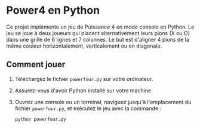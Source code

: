 # Power4 en Python

Ce projet implémente un jeu de Puissance 4 en mode console en Python. Le jeu se joue à deux joueurs qui placent alternativement leurs pions (X ou O) dans une grille de 6 lignes et 7 colonnes. Le but est d'aligner 4 pions de la même couleur horizontalement, verticalement ou en diagonale.

## Comment jouer

1. Téléchargez le fichier `powerfour.py` sur votre ordinateur.
2. Assurez-vous d'avoir Python installé sur votre machine.
3. Ouvrez une console ou un terminal, naviguez jusqu'à l'emplacement du fichier `powerfour.py`, et exécutez le jeu avec la commande :

   ```bash
   python powerfour.py
